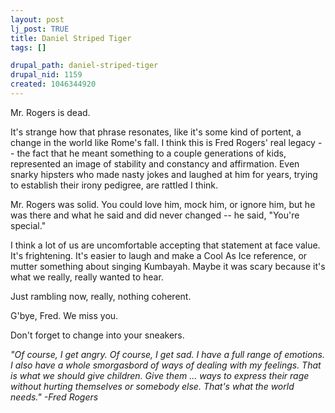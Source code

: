 ```yaml
--- 
layout: post
lj_post: TRUE
title: Daniel Striped Tiger
tags: []

drupal_path: daniel-striped-tiger
drupal_nid: 1159
created: 1046344920
---
```

Mr. Rogers is dead.

It's strange how that phrase resonates, like it's some kind of portent, a change in the world like Rome's fall. I think this is Fred Rogers' real legacy -- the fact that he meant something to a couple generations of kids, represented an image of stability and constancy and affirmation. Even snarky hipsters who made nasty jokes and laughed at him for years, trying to establish their irony pedigree, are rattled I think.

Mr. Rogers was solid. You could love him, mock him, or ignore him, but he was there and what he said and did never changed -- he said, "You're special."

I think a lot of us are uncomfortable accepting that statement at face value. It's frightening. It's easier to laugh and make a Cool As Ice reference, or mutter something about singing Kumbayah. Maybe it was scary because it's what we really, really wanted to hear.

Just rambling now, really, nothing coherent.

G'bye, Fred. We miss you.

Don't forget to change into your sneakers.

<i>"Of course, I get angry. Of course, I get sad. I have a full range of emotions. I also have a whole smorgasbord of ways of dealing with my feelings. That is what we should give children. Give them ... ways to express their rage without hurting themselves or somebody else. That's what the world needs." -Fred Rogers</i>
